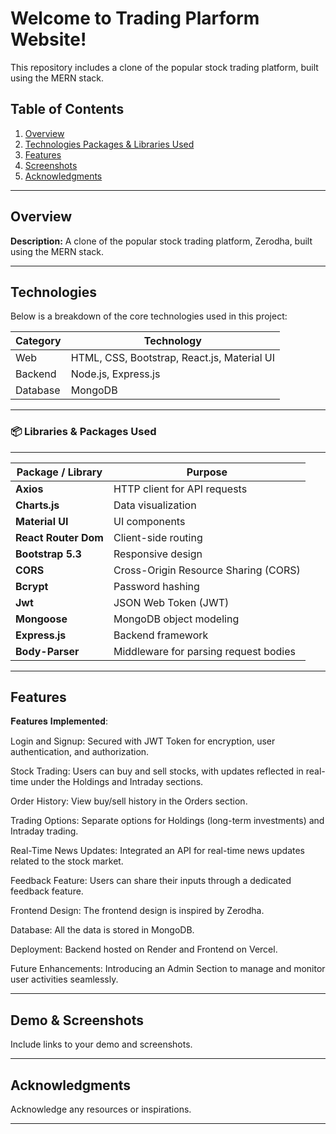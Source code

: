 # Welcome to Trading Plarform Website!  
This repository includes a clone of the popular stock trading platform, built using the MERN stack.

## Table of Contents
1. [Overview](#overview)
2. [Technologies Packages & Libraries Used](#technologies)
3. [Features](#features)
4. [Screenshots](#demo--screenshots)
5. [Acknowledgments](#acknowledgments)


---

## Overview
**Description:** A clone of the popular stock trading platform, Zerodha, built using the MERN stack.

---

## Technologies
Below is a breakdown of the core technologies used in this project:



| Category     | Technology     |
|--------------|----------------|
| Web          | HTML, CSS, Bootstrap, React.js, Material UI |
| Backend      | Node.js, Express.js |
| Database     | MongoDB        |



---

### 📦 Libraries & Packages Used



---


| Package / Library    | Purpose |
| -------------------- | ------- |
| **Axios**            | HTTP client for API requests |
| **Charts.js**        | Data visualization |
| **Material UI**      | UI components |
| **React Router Dom** | Client-side routing |
| **Bootstrap 5.3**    | Responsive design |
| **CORS**             | Cross-Origin Resource Sharing (CORS) |
| **Bcrypt**           | Password hashing |
| **Jwt**              | JSON Web Token (JWT) |
| **Mongoose**         | MongoDB object modeling |
| **Express.js**       | Backend framework |
| **Body-Parser**      | Middleware for parsing request bodies |

---

## Features
𝐅𝐞𝐚𝐭𝐮𝐫𝐞𝐬 𝐈𝐦𝐩𝐥𝐞𝐦𝐞𝐧𝐭𝐞𝐝: 

Login and Signup: Secured with JWT Token for encryption, user authentication, and authorization.

Stock Trading: Users can buy and sell stocks, with updates reflected in real-time under the Holdings and Intraday sections.

Order History: View buy/sell history in the Orders section.

Trading Options: Separate options for Holdings (long-term investments) and Intraday trading.

Real-Time News Updates: Integrated an API for real-time news updates related to the stock market.

Feedback Feature: Users can share their inputs through a dedicated feedback feature.

Frontend Design: The frontend design is inspired by Zerodha.

Database: All the data is stored in MongoDB.

Deployment: Backend hosted on Render and Frontend on Vercel.

Future Enhancements: Introducing an Admin Section to manage and monitor user activities seamlessly.

---

## Demo & Screenshots
Include links to your demo and screenshots.

---

## Acknowledgments
Acknowledge any resources or inspirations.

---
